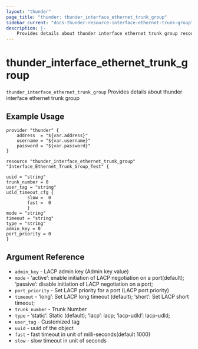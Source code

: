 ```yaml
---
layout: "thunder"
page_title: "thunder: thunder_interface_ethernet_trunk_group"
sidebar_current: "docs-thunder-resource-interface-ethernet-trunk-group"
description: |-
	Provides details about thunder interface ethernet trunk group resource for A10
---
```


# thunder\_interface\_ethernet\_trunk\_group

`thunder_interface_ethernet_trunk_group` Provides details about thunder interface ethernet trunk group
## Example Usage


```hcl
provider "thunder" {
    address  = "${var.address}"
    username = "${var.username}"  
    password = "${var.password}"
}

resource "thunder_interface_ethernet_trunk_group" "Interface_Ethernet_Trunk_Group_Test" {

uuid = "string"
trunk_number = 0
user_tag = "string"
udld_timeout_cfg {  
        slow =  0 
        fast =  0 
        }
mode = "string"
timeout = "string"
type = "string"
admin_key = 0
port_priority = 0 
}

```

## Argument Reference

* `admin_key` - LACP admin key (Admin key value)
* `mode` - ‘active’: enable initiation of LACP negotiation on a port(default); ‘passive’: disable initiation of LACP negotiation on a port;
* `port_priority` - Set LACP priority for a port (LACP port priority)
* `timeout` - ‘long’: Set LACP long timeout (default); ‘short’: Set LACP short timeout;
* `trunk_number` - Trunk Number
* `type` - ‘static’: Static (default); ‘lacp’: lacp; ‘lacp-udld’: lacp-udld;
* `user_tag` - Customized tag
* `uuid` - uuid of the object
* `fast` - fast timeout in unit of milli-seconds(default 1000)
* `slow` - slow timeout in unit of seconds
